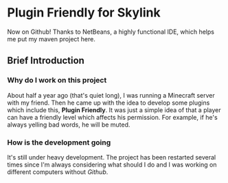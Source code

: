 # Plugin Friendly for Skylink
Now on Github! Thanks to NetBeans, a highly functional IDE, which helps me put my maven project here.
## Brief Introduction
### Why do I work on this project
About half a year ago (that's quiet long), I was running a Minecraft server with my friend. Then he came up with the idea to develop some 
plugins which include this, __Plugin Friendly__. It was just a simple idea of that a player can have a friendly level which affects his 
permission. For example, if he's always yelling bad words, he will be muted.
### How is the development going
It's still under heavy development. The project has been restarted several times since I'm always considering what should I do and 
I was working on different computers without _Github_.
